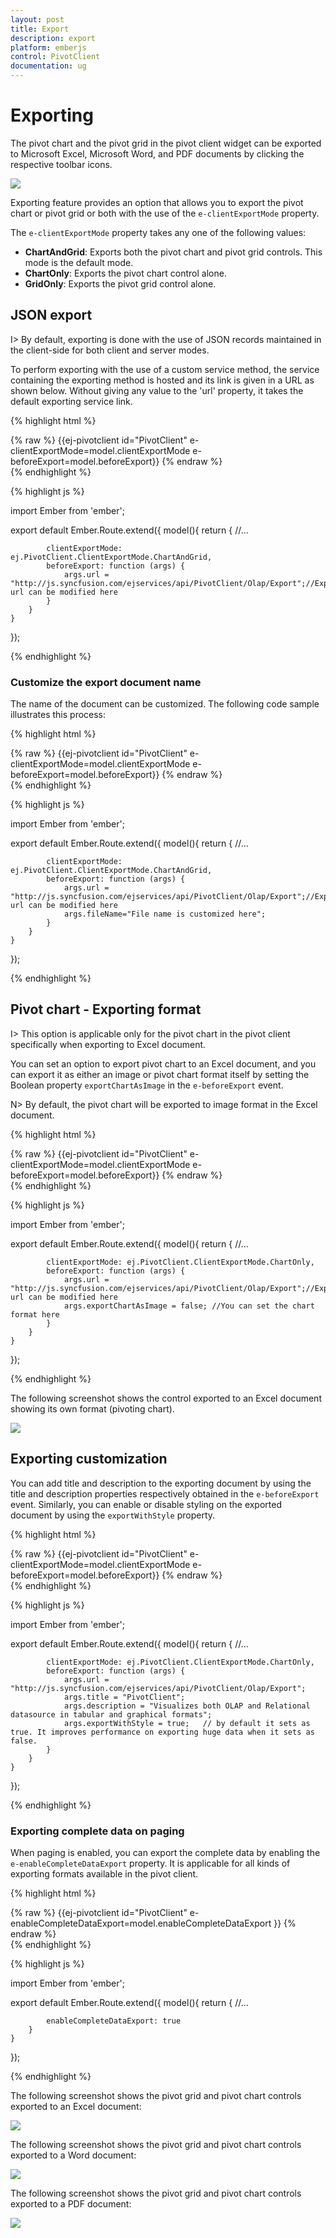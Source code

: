 ```yaml
---
layout: post
title: Export
description: export
platform: emberjs
control: PivotClient
documentation: ug
---
```


# Exporting

The pivot chart and the pivot grid in the pivot client widget can be exported to Microsoft Excel, Microsoft Word, and PDF documents by clicking the respective toolbar icons.

![](Export_images/exporting-icons.png) 

Exporting feature provides an option that allows you to export the pivot chart or pivot grid or both with the use of the `e-clientExportMode` property.

The `e-clientExportMode` property takes any one of the following values:

* **ChartAndGrid**: Exports both the pivot chart and pivot grid controls. This mode is the default mode.
* **ChartOnly**: Exports the pivot chart control alone.
* **GridOnly**: Exports the pivot grid control alone.

## JSON export

I> By default, exporting is done with the use of JSON records maintained in the client-side for both client and server modes.

To perform exporting with the use of a custom service method, the service containing the exporting method is hosted and its link is given in a URL as shown below. Without giving any value to the 'url' property, it takes the default exporting service link.

{% highlight html %}
	<div class="e-control">
	{% raw %}
	{{ej-pivotclient id="PivotClient" e-clientExportMode=model.clientExportMode e-beforeExport=model.beforeExport}}
	{% endraw %}
	</div>
{% endhighlight %}

{% highlight js %}

import Ember from 'ember';

export default Ember.Route.extend({
   model(){
    return {
            //...
            
            clientExportMode: ej.PivotClient.ClientExportMode.ChartAndGrid,
            beforeExport: function (args) {
                args.url = "http://js.syncfusion.com/ejservices/api/PivotClient/Olap/Export";//Exporting url can be modified here
            }
        }
    }
});

{% endhighlight %}

### Customize the export document name

The name of the document can be customized. The following code sample illustrates this process:

{% highlight html %}
	<div class="e-control">
	{% raw %}
	{{ej-pivotclient id="PivotClient" e-clientExportMode=model.clientExportMode e-beforeExport=model.beforeExport}}
	{% endraw %}
	</div>
{% endhighlight %}

{% highlight js %}

import Ember from 'ember';

export default Ember.Route.extend({
   model(){
    return {
            //...
            
            clientExportMode: ej.PivotClient.ClientExportMode.ChartAndGrid,
            beforeExport: function (args) {
                args.url = "http://js.syncfusion.com/ejservices/api/PivotClient/Olap/Export";//Exporting url can be modified here
                args.fileName="File name is customized here";
            }
        }
    }
});

{% endhighlight %}

## Pivot chart - Exporting format

I> This option is applicable only for the pivot chart in the pivot client specifically when exporting to Excel document.

You can set an option to export pivot chart to an Excel document, and you can export it as either an image or pivot chart format itself by setting the Boolean property `exportChartAsImage` in the `e-beforeExport` event.

N> By default, the pivot chart will be exported to image format in the Excel document.

{% highlight html %}
	<div class="e-control">
	{% raw %}
	{{ej-pivotclient id="PivotClient" e-clientExportMode=model.clientExportMode e-beforeExport=model.beforeExport}}
	{% endraw %}
	</div>
{% endhighlight %}

{% highlight js %}

import Ember from 'ember';

export default Ember.Route.extend({
   model(){
    return {
            //...
            
            clientExportMode: ej.PivotClient.ClientExportMode.ChartOnly,
            beforeExport: function (args) {
                args.url = "http://js.syncfusion.com/ejservices/api/PivotClient/Olap/Export";//Exporting url can be modified here
                args.exportChartAsImage = false; //You can set the chart format here
            }
        }
    }
});

{% endhighlight %}

The following screenshot shows the control exported to an Excel document showing its own format (pivoting chart).

![](Export_images/Export_ExcelChartClient.png)

## Exporting customization

You can add title and description to the exporting document by using the title and description properties respectively obtained in the `e-beforeExport` event. Similarly, you can enable or disable styling on the exported document by using the `exportWithStyle` property.

{% highlight html %}
	<div class="e-control">
	{% raw %}
	{{ej-pivotclient id="PivotClient" e-clientExportMode=model.clientExportMode e-beforeExport=model.beforeExport}}
	{% endraw %}
	</div>
{% endhighlight %}

{% highlight js %}

import Ember from 'ember';

export default Ember.Route.extend({
   model(){
    return {
            //...
            
            clientExportMode: ej.PivotClient.ClientExportMode.ChartOnly,
            beforeExport: function (args) {
                args.url = "http://js.syncfusion.com/ejservices/api/PivotClient/Olap/Export";
                args.title = "PivotClient";
                args.description = "Visualizes both OLAP and Relational datasource in tabular and graphical formats";
    			args.exportWithStyle = true;   // by default it sets as true. It improves performance on exporting huge data when it sets as false.
            }
        }
    }
});

{% endhighlight %}

### Exporting complete data on paging

When paging is enabled, you can export the complete data by enabling the `e-enableCompleteDataExport` property. It is applicable for all kinds of exporting formats available in the pivot client.

{% highlight html %}
	<div class="e-control">
	{% raw %}
	{{ej-pivotclient id="PivotClient" e-enableCompleteDataExport=model.enableCompleteDataExport }}
	{% endraw %}
	</div>
{% endhighlight %}

{% highlight js %}

import Ember from 'ember';

export default Ember.Route.extend({
   model(){
    return {
            //...
            
            enableCompleteDataExport: true
        }
    }
});

{% endhighlight %}

The following screenshot shows the pivot grid and pivot chart controls exported to an Excel document:

![](Export_images/excel-export.png)

The following screenshot shows the pivot grid and pivot chart controls exported to a Word document:

![](Export_images/Word-Export.png)

The following screenshot shows the pivot grid and pivot chart controls exported to a PDF document:

![](Export_images/Pdf-Export.png)


